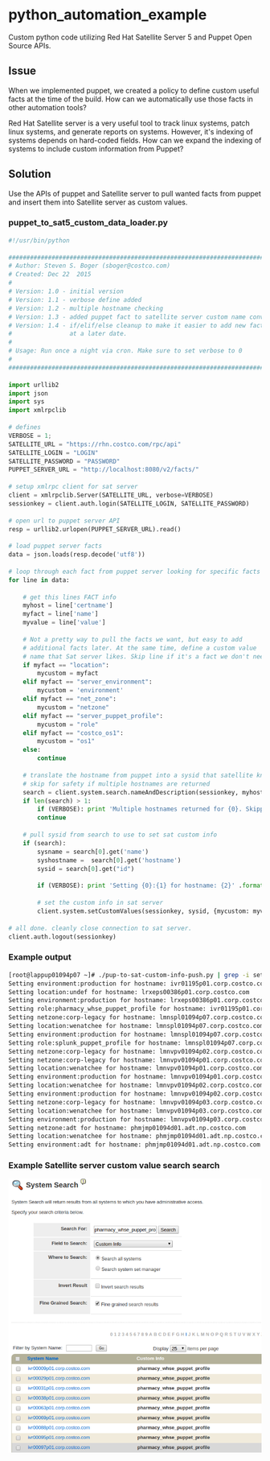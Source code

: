 # python_automation_example
Custom python code utilizing Red Hat Satellite Server 5 and Puppet Open Source APIs.

## Issue
When we implemented puppet, we created a policy to define custom useful facts at the time of the build. How can we automatically use those facts in other automation tools?

Red Hat Satellite server is a very useful tool to track linux systems, patch linux systems, and generate reports on systems. However, it's indexing of systems depends on hard-coded fields. How can we expand the indexing of systems to include custom information from Puppet?

## Solution
Use the APIs of puppet and Satellite server to pull wanted facts from puppet and insert them into Satellite server as custom values.


### puppet_to_sat5_custom_data_loader.py
```python
#!/usr/bin/python

#########################################################################
# Author: Steven S. Boger (sboger@costco.com)
# Created: Dec 22  2015
#
# Version: 1.0 - initial version
# Version: 1.1 - verbose define added
# Version: 1.2 - multiple hostname checking
# Version: 1.3 - added puppet fact to satellite server custom name conversion 
# Version: 1.4 - if/elif/else cleanup to make it easier to add new facts
#                at a later date.
#
# Usage: Run once a night via cron. Make sure to set verbose to 0
#
#########################################################################

import urllib2
import json
import sys
import xmlrpclib

# defines
VERBOSE = 1;
SATELLITE_URL = "https://rhn.costco.com/rpc/api"
SATELLITE_LOGIN = "LOGIN"
SATELLITE_PASSWORD = "PASSWORD"
PUPPET_SERVER_URL = "http://localhost:8080/v2/facts/"

# setup xmlrpc client for sat server
client = xmlrpclib.Server(SATELLITE_URL, verbose=VERBOSE)
sessionkey = client.auth.login(SATELLITE_LOGIN, SATELLITE_PASSWORD)

# open url to puppet server API
resp = urllib2.urlopen(PUPPET_SERVER_URL).read()

# load puppet server facts
data = json.loads(resp.decode('utf8'))

# loop through each fact from puppet server looking for specific facts
for line in data:

    # get this lines FACT info
    myhost = line['certname']
    myfact = line['name']
    myvalue = line['value']

    # Not a pretty way to pull the facts we want, but easy to add
    # additional facts later. At the same time, define a custom value
    # name that Sat server likes. Skip line if it's a fact we don't need.
    if myfact == "location":
        mycustom = myfact
    elif myfact == "server_environment":
        mycustom = 'environment'
    elif myfact == "net_zone":
        mycustom = "netzone"
    elif myfact == "server_puppet_profile":
        mycustom = "role"
    elif myfact == "costco_os1":
        mycustom = "os1"
    else:
        continue

    # translate the hostname from puppet into a sysid that satellite knows
    # skip for safety if multiple hostnames are returned
    search = client.system.search.nameAndDescription(sessionkey, myhost)
    if len(search) > 1:
        if (VERBOSE): print 'Multiple hostnames returned for {0}. Skipping for safety' .format (myhost)
        continue

    # pull sysid from search to use to set sat custom info
    if (search):
        sysname = search[0].get('name')
        syshostname =  search[0].get('hostname')
        sysid = search[0].get("id")

        if (VERBOSE): print 'Setting {0}:{1} for hostname: {2}' .format (mycustom, myvalue, sysname)

        # set the custom info in sat server
        client.system.setCustomValues(sessionkey, sysid, {mycustom: myvalue})

# all done. cleanly close connection to sat server.
client.auth.logout(sessionkey)

```

### Example output
```bash
[root@lappup01094p07 ~]# ./pup-to-sat-custom-info-push.py | grep -i setting
Setting environment:production for hostname: ivr01195p01.corp.costco.com
Setting location:undef for hostname: lrxeps00386p01.corp.costco.com
Setting environment:production for hostname: lrxeps00386p01.corp.costco.com
Setting role:pharmacy_whse_puppet_profile for hostname: ivr01195p01.corp.costco.com
Setting netzone:corp-legacy for hostname: lmnspl01094p07.corp.costco.com
Setting location:wenatchee for hostname: lmnspl01094p07.corp.costco.com
Setting environment:production for hostname: lmnspl01094p07.corp.costco.com
Setting role:splunk_puppet_profile for hostname: lmnspl01094p07.corp.costco.com
Setting netzone:corp-legacy for hostname: lmnvpv01094p02.corp.costco.com
Setting netzone:corp-legacy for hostname: lmnvpv01094p01.corp.costco.com
Setting location:wenatchee for hostname: lmnvpv01094p01.corp.costco.com
Setting environment:production for hostname: lmnvpv01094p01.corp.costco.com
Setting location:wenatchee for hostname: lmnvpv01094p02.corp.costco.com
Setting environment:production for hostname: lmnvpv01094p02.corp.costco.com
Setting netzone:corp-legacy for hostname: lmnvpv01094p03.corp.costco.com
Setting location:wenatchee for hostname: lmnvpv01094p03.corp.costco.com
Setting environment:production for hostname: lmnvpv01094p03.corp.costco.com
Setting netzone:adt for hostname: phmjmp01094d01.adt.np.costco.com
Setting location:wenatchee for hostname: phmjmp01094d01.adt.np.costco.com
Setting environment:adt for hostname: phmjmp01094d01.adt.np.costco.com
```

### Example Satellite server custom value search search
![](python_automation_example.png) 

